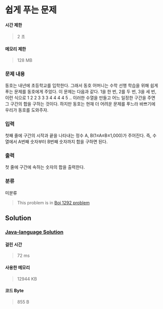 # 쉽게 푸는 문제
#### 시간 제한
> 2 초
#### 메모리 제한
> 128 MB
### 문제 내용

동호는 내년에 초등학교를 입학한다. 그래서 동호 어머니는 수학 선행 학습을 위해 쉽게 푸는 문제를 동호에게 주었다.
이 문제는 다음과 같다. 1을 한 번, 2를 두 번, 3을 세 번, 이런 식으로 1 2 2 3 3 3 4 4 4 4 5 .. 이러한 수열을 만들고 어느 일정한 구간을 주면 그 구간의 합을 구하는 것이다.
하지만 동호는 현재 더 어려운 문제를 푸느라 바쁘기에 우리가 동호를 도와주자.

### 입력

첫째 줄에 구간의 시작과 끝을 나타내는 정수 A, B(1≤A≤B≤1,000)가 주어진다. 즉, 수열에서 A번째 숫자부터 B번째 숫자까지 합을 구하면 된다.

### 출력

첫 줄에 구간에 속하는 숫자의 합을 출력한다.

### 분류
미분류
> This problem is in [Boj 1292 problem](https://www.acmicpc.net/problem/1292)

## Solution
### [Java-language Solution](./main.java)
#### 걸린 시간
> 72 ms
#### 사용한 메모리
> 12944 KB
#### 코드 Byte
> 855 B
